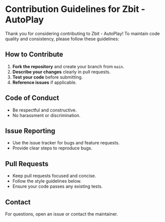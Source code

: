 # Contribution Guidelines for Zbit - AutoPlay

Thank you for considering contributing to Zbit - AutoPlay! To maintain code quality and consistency, please follow these guidelines:

## How to Contribute
1. **Fork the repository** and create your branch from `main`.
2. **Describe your changes** clearly in pull requests.
3. **Test your code** before submitting.
4. **Reference issues** if applicable.

## Code of Conduct
- Be respectful and constructive.
- No harassment or discrimination.

## Issue Reporting
- Use the issue tracker for bugs and feature requests.
- Provide clear steps to reproduce bugs.

## Pull Requests
- Keep pull requests focused and concise.
- Follow the style guidelines below.
- Ensure your code passes any existing tests.

## Contact
For questions, open an issue or contact the maintainer.
